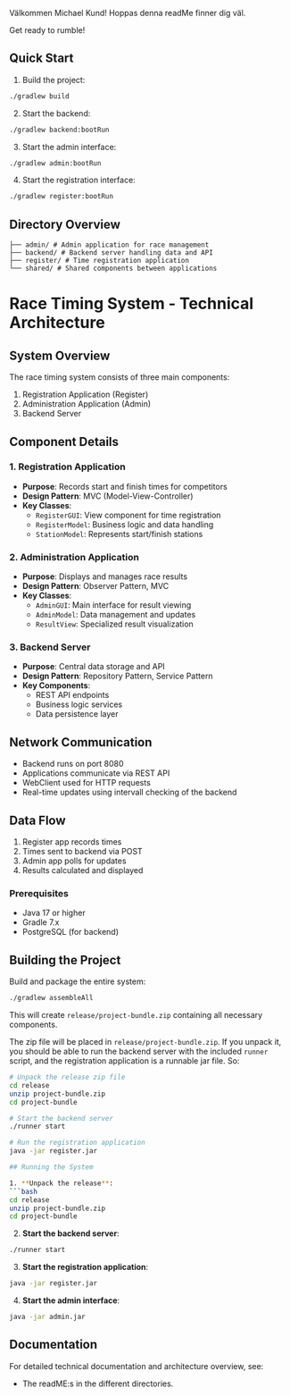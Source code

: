Välkommen Michael Kund! Hoppas denna readMe finner dig väl. 

Get ready to rumble!

## Quick Start
1. Build the project:
```bash
./gradlew build
```

2. Start the backend:
```bash
./gradlew backend:bootRun
```

3. Start the admin interface:
```bash
./gradlew admin:bootRun
```

4. Start the registration interface:
```bash
./gradlew register:bootRun
```   

## Directory Overview
```
├── admin/ # Admin application for race management
├── backend/ # Backend server handling data and API
├── register/ # Time registration application
└── shared/ # Shared components between applications
```

# Race Timing System - Technical Architecture

## System Overview

The race timing system consists of three main components:
1. Registration Application (Register)
2. Administration Application (Admin)
3. Backend Server

## Component Details

### 1. Registration Application
- **Purpose**: Records start and finish times for competitors
- **Design Pattern**: MVC (Model-View-Controller)
- **Key Classes**:
  - `RegisterGUI`: View component for time registration
  - `RegisterModel`: Business logic and data handling
  - `StationModel`: Represents start/finish stations

### 2. Administration Application
- **Purpose**: Displays and manages race results
- **Design Pattern**: Observer Pattern, MVC
- **Key Classes**:
  - `AdminGUI`: Main interface for result viewing
  - `AdminModel`: Data management and updates
  - `ResultView`: Specialized result visualization

### 3. Backend Server
- **Purpose**: Central data storage and API
- **Design Pattern**: Repository Pattern, Service Pattern
- **Key Components**:
  - REST API endpoints
  - Business logic services
  - Data persistence layer

## Network Communication

- Backend runs on port 8080
- Applications communicate via REST API
- WebClient used for HTTP requests
- Real-time updates using intervall checking of the backend

## Data Flow
1. Register app records times
2. Times sent to backend via POST
3. Admin app polls for updates
4. Results calculated and displayed

### Prerequisites
- Java 17 or higher
- Gradle 7.x
- PostgreSQL (for backend)

## Building the Project

Build and package the entire system:
```bash
./gradlew assembleAll
```
This will create `release/project-bundle.zip` containing all necessary components.

The zip file will be placed in `release/project-bundle.zip`. If you unpack it,
you should be able to run the backend server with the included `runner` script,
and the registration application is a runnable jar file. So:

```bash
# Unpack the release zip file
cd release
unzip project-bundle.zip
cd project-bundle

# Start the backend server
./runner start

# Run the registration application
java -jar register.jar

## Running the System

1. **Unpack the release**:
```bash
cd release
unzip project-bundle.zip
cd project-bundle
```

2. **Start the backend server**:
```bash
./runner start
```

3. **Start the registration application**:
```bash
java -jar register.jar
```

4. **Start the admin interface**:
```bash
java -jar admin.jar
```

## Documentation

For detailed technical documentation and architecture overview, see:
- The readME:s in the different directories.